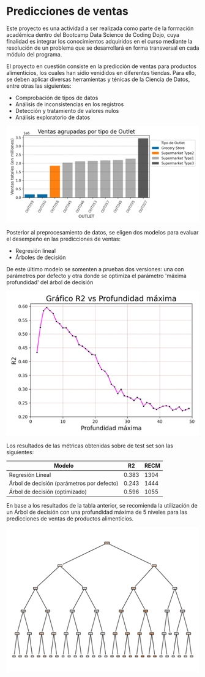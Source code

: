 # Predicciones de ventas
Este proyecto es una actividad a ser realizada como parte de la formación académica dentro del Bootcamp Data Science de Coding Dojo, cuya finalidad es integrar los conocimientos adquiridos en el curso mediante la resolución de un problema que se desarrollará en forma transversal en cada módulo del programa.

El proyecto en cuestión consiste en la predicción de ventas para productos alimenticios, los cuales han sidio venididos en diferentes tiendas. Para ello, se deben aplicar diversas herramientas y ténicas de la Ciencia de Datos, entre otras las siguientes:

- Comprobación de tipos de datos
- Análisis de inconsistencias en los registros
- Detección y tratamiento de valores nulos
- Análisis exploratorio de datos

![Tendencia de Ventas](/TendenciaVentas.png "Tendencia de Ventas")


Posterior al preprocesamiento de datos, se eligen dos modelos para evaluar el desempeño en las predicciones de ventas:

- Regresión lineal
- Árboles de decisión

De este último modelo se somenten a pruebas dos versiones: una con parámetros por defecto y otra donde se optimiza el parámetro
'máxima profundidad' del árbol de decisión

![Gráfico R2 vs Profundidad máxima](/R2vsMaxDepth.png "Gráfico R2 vs Profundidad máxima")

Los resultados de las métricas obtenidas sobre de test set son las siguientes:

| Modelo                                     |    R2    |   RECM   |
|--------------------------------------------|----------|----------|
| Regresión Lineal                           |  0.383   |   1304   |
| Árbol de decisión (parámetros por defecto) |  0.243   |   1444   |
| Árbol de decisión (optimizado)             |  0.596   |   1055   |

En base a los resultados de la tabla anterior, se recomienda la utilización de un Árbol de decisión con una profundidad máxima de 5 niveles para las predicciones de ventas
de productos alimenticios.

![Árbol de decisión optimizado - 5 niveles](/DecisionTreeOptimo.png "Árbol de decisión optimizado")
